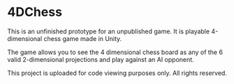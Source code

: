 # 4DChess
This is an unfinished prototype for an unpublished game. It is playable 4-dimensional chess game made in Unity.

The game allows you to see the 4 dimensional chess board as any of the 6 valid 2-dimensional projections and play against an AI opponent.

This project is uploaded for code viewing purposes only. All rights reserved.
